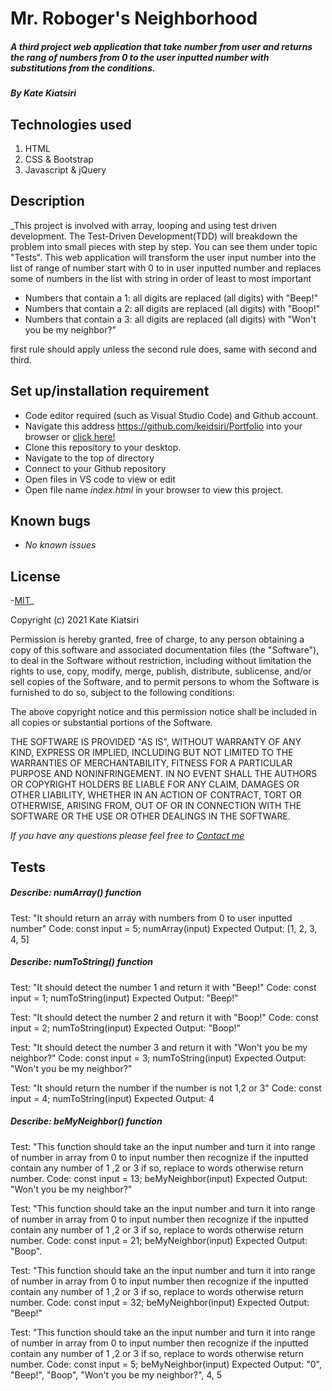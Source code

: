 # Mr. Roboger's Neighborhood

##### A third project web application that take number from user and returns the rang of numbers from 0 to the user inputted number with substitutions from the conditions.

##### By _Kate Kiatsiri_

## Technologies used
  1. HTML
  2. CSS & Bootstrap
  3. Javascript & jQuery

## Description
_This project is involved with array, looping and using test driven development. The Test-Driven Development(TDD) will breakdown the problem into small pieces with step by step. You can see them under topic "Tests". This web application will transform the user input number into the list of range of number start with 0 to in user inputted number and replaces some of numbers in the list with string in order of least to most important 
  * Numbers that contain a 1: all digits are replaced (all digits) with "Beep!"
  * Numbers that contain a 2: all digits are replaced (all digits) with "Boop!"
  * Numbers that contain a 3: all digits are replaced (all digits) with "Won't you be my neighbor?"

first rule should apply unless the second rule does, same with second and third.

## Set up/installation requirement
* Code editor required (such as Visual Studio Code) and Github account.
* Navigate this address https://github.com/keidsiri/Portfolio into your browser or 
<a href="https://github.com/keidsiri/Mr.-Roboger-s-Neighborhood"> click here! </a>
* Clone this repository to your desktop.
* Navigate to the top of directory
* Connect to your Github repository
* Open files in VS code to view or edit
* Open file name _index.html_ in your browser to view this project.


## Known bugs
* _No known issues_

## License
-[MIT](https://opensource.org/licenses/MIT)_

Copyright (c) 2021 Kate Kiatsiri

Permission is hereby granted, free of charge, to any person obtaining a copy
of this software and associated documentation files (the "Software"), to deal
in the Software without restriction, including without limitation the rights
to use, copy, modify, merge, publish, distribute, sublicense, and/or sell
copies of the Software, and to permit persons to whom the Software is
furnished to do so, subject to the following conditions:

The above copyright notice and this permission notice shall be included in all
copies or substantial portions of the Software.

THE SOFTWARE IS PROVIDED "AS IS", WITHOUT WARRANTY OF ANY KIND, EXPRESS OR
IMPLIED, INCLUDING BUT NOT LIMITED TO THE WARRANTIES OF MERCHANTABILITY,
FITNESS FOR A PARTICULAR PURPOSE AND NONINFRINGEMENT. IN NO EVENT SHALL THE
AUTHORS OR COPYRIGHT HOLDERS BE LIABLE FOR ANY CLAIM, DAMAGES OR OTHER
LIABILITY, WHETHER IN AN ACTION OF CONTRACT, TORT OR OTHERWISE, ARISING FROM,
OUT OF OR IN CONNECTION WITH THE SOFTWARE OR THE USE OR OTHER DEALINGS IN THE
SOFTWARE.

_If you have any questions please feel free to [Contact me](mailto:keidsiri@gmail.com)_

## Tests

##### Describe: numArray() function

Test: "It should return an array with numbers from 0 to user inputted number"
Code: const input = 5;
numArray(input)
Expected Output: [1, 2, 3, 4, 5]


##### Describe: numToString() function

Test: "It should detect the number 1 and return it with "Beep!"
Code: const input = 1;
numToString(input)
Expected Output: "Beep!"

Test: "It should detect the number 2 and return it with "Boop!"
Code: const input = 2;
numToString(input)
Expected Output: "Boop!"

Test: "It should detect the number 3 and return it with "Won't you be my neighbor?"
Code: const input = 3;
numToString(input)
Expected Output: "Won't you be my neighbor?"

Test: "It should return the number if the number is not 1,2 or 3"
Code: const input = 4;
numToString(input)
Expected Output: 4

##### Describe: beMyNeighbor() function

Test: "This function should take an the input number and turn it into range of number in array from 0 to input number then recognize if the inputted contain any number of 1 ,2 or 3 if so, replace to words otherwise return number.
Code: const input = 13;
beMyNeighbor(input) 
Expected Output: "Won't you be my neighbor?"

Test: "This function should take an the input number and turn it into range of number in array from 0 to input number then recognize if the inputted contain any number of 1 ,2 or 3 if so, replace to words otherwise return number.
Code: const input = 21;
beMyNeighbor(input) 
Expected Output: "Boop".

Test: "This function should take an the input number and turn it into range of number in array from 0 to input number then recognize if the inputted contain any number of 1 ,2 or 3 if so, replace to words otherwise return number.
Code: const input = 32;
beMyNeighbor(input) 
Expected Output: "Beep!"

Test: "This function should take an the input number and turn it into range of number in array from 0 to input number then recognize if the inputted contain any number of 1 ,2 or 3 if so, replace to words otherwise return number.
Code: const input = 5;
beMyNeighbor(input) 
Expected Output: "0", "Beep!", "Boop", "Won't you be my neighbor?", 4, 5










